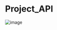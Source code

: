 # Project_API

![image](https://github.com/user-attachments/assets/0aa02025-bf05-4245-84f8-2e154b6bfb2f)
